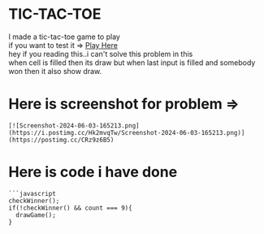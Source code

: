 # TIC-TAC-TOE
I made a tic-tac-toe game to play <br>
if you want to test it =>  [Play Here](https://tic-tac-toe-prabin.vercel.app/)<br>
hey if you reading this..i can't solve this problem in this<br>
when cell is filled then its draw but when last input is filled and somebody won then it also show draw.<br>
    
  #  Here is screenshot for problem =>   <br>
    [![Screenshot-2024-06-03-165213.png](https://i.postimg.cc/Hk2mvqTw/Screenshot-2024-06-03-165213.png)](https://postimg.cc/CRz9z6B5)
# Here is code i have done  <br>
    ```javascript
    checkWinner();
    if(!checkWinner() && count === 9){
      drawGame();
    } 
